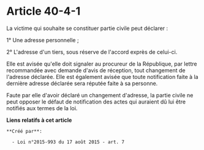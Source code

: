 # Article 40-4-1

La victime qui souhaite se constituer partie civile peut déclarer : 

1° Une adresse personnelle ; 

2° L'adresse d'un tiers, sous réserve de l'accord exprès de celui-ci. 

Elle est avisée qu'elle doit signaler au procureur de la République, par lettre recommandée avec demande d'avis de réception,
tout changement de l'adresse déclarée. Elle est également avisée que toute notification faite à la dernière adresse déclarée
sera réputée faite à sa personne. 

Faute par elle d'avoir déclaré un changement d'adresse, la partie civile ne peut opposer le défaut de notification des actes
qui auraient dû lui être notifiés aux termes de la loi.

**Liens relatifs à cet article**

	**Créé par**:

	  - Loi n°2015-993 du 17 août 2015 - art. 7
